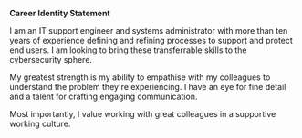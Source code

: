 **Career Identity Statement**

I am an IT support engineer and systems administrator with more than ten years of experience defining and refining processes to support and protect end users. I am looking to bring these transferrable skills to the cybersecurity sphere.

My greatest strength is my ability to empathise with my colleagues to understand the problem they're experiencing. I have an eye for fine detail and a talent for crafting engaging communication.

Most importantly, I value working with great colleagues in a supportive working culture.
